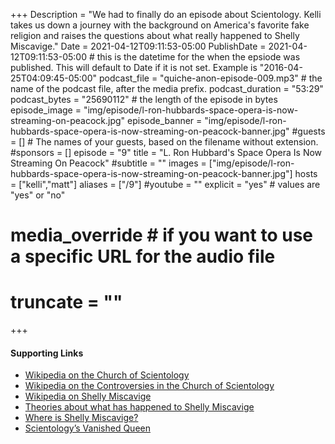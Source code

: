+++
Description = "We had to finally do an episode about Scientology. Kelli takes us down a journey with the background on America's favorite fake religion and raises the questions about what really happened to Shelly Miscavige."
Date = 2021-04-12T09:11:53-05:00
PublishDate = 2021-04-12T09:11:53-05:00 # this is the datetime for the when the epsiode was published. This will default to Date if it is not set. Example is "2016-04-25T04:09:45-05:00"
podcast_file = "quiche-anon-episode-009.mp3" # the name of the podcast file, after the media prefix.
podcast_duration = "53:29"
podcast_bytes = "25690112" # the length of the episode in bytes
episode_image = "img/episode/l-ron-hubbards-space-opera-is-now-streaming-on-peacock.jpg"
episode_banner = "img/episode/l-ron-hubbards-space-opera-is-now-streaming-on-peacock-banner.jpg"
#guests = [] # The names of your guests, based on the filename without extension.
#sponsors = []
episode = "9"
title = "L. Ron Hubbard's Space Opera Is Now Streaming On Peacock"
#subtitle = ""
images = ["img/episode/l-ron-hubbards-space-opera-is-now-streaming-on-peacock-banner.jpg"]
hosts = ["kelli","matt"]
aliases = ["/9"]
#youtube = ""
explicit = "yes" # values are "yes" or "no"
# media_override # if you want to use a specific URL for the audio file
# truncate = ""
+++
#### Supporting Links

- [Wikipedia on the Church of Scientology](https://en.wikipedia.org/wiki/Church_of_Scientology#History)
- [Wikipedia on the Controversies in the Church of Scientology](https://en.wikipedia.org/wiki/Scientology_controversies)
- [Wikipedia on Shelly Miscavige](https://en.wikipedia.org/wiki/Shelly_Miscavige)
- [Theories about what has happened to Shelly Miscavige](https://www.ranker.com/list/what-happened-to-shelly-miscavige/inigo-gonzalez)
- [Where is Shelly Miscavige?](https://www.thedailybeast.com/where-is-scientology-leader-david-miscaviges-wife)
- [Scientology’s Vanished Queen](https://www.vanityfair.com/style/2014/03/shelly-miscavige-scientology-queen-de-throned)
